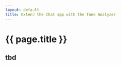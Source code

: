 ```yaml
---
layout: default
title: Extend the Chat app with the Tone Analyzer
---
```


# {{ page.title }}

## tbd


